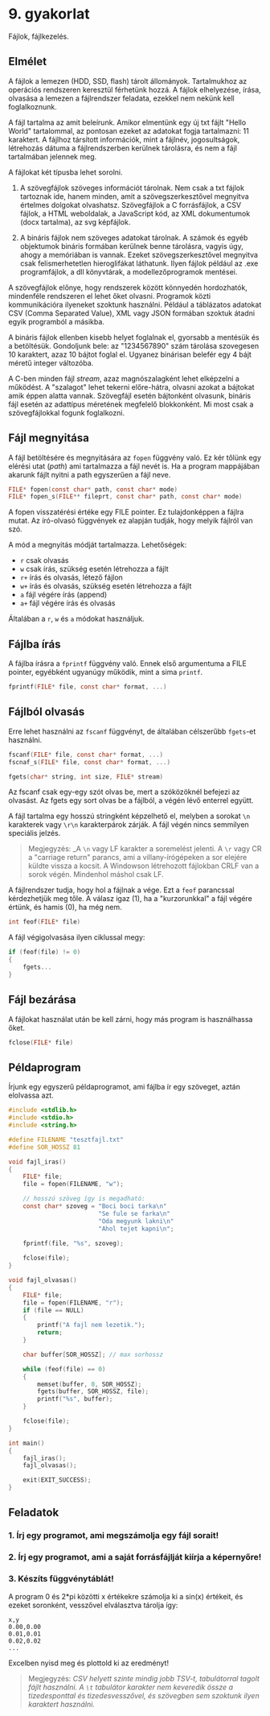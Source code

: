 9\. gyakorlat
=============

Fájlok, fájlkezelés.

Elmélet
-------

A fájlok a lemezen (HDD, SSD, flash) tárolt állományok. Tartalmukhoz az operációs rendszeren keresztül férhetünk hozzá. A fájlok elhelyezése, írása, olvasása a lemezen a fájlrendszer feladata, ezekkel nem nekünk kell foglalkoznunk.

A fájl tartalma az amit beleírunk. Amikor elmentünk egy új txt fájlt "Hello World" tartalommal, az pontosan ezeket az adatokat fogja tartalmazni: 11 karaktert. A fájlhoz társított információk, mint a fájlnév, jogosultságok, létrehozás dátuma a fájlrendszerben kerülnek tárolásra, és nem a fájl tartalmában jelennek meg.

A fájlokat két típusba lehet sorolni.

1. A szövegfájlok szöveges információt tárolnak. Nem csak a txt fájlok tartoznak ide, hanem minden, amit a szövegszerkesztővel megnyitva értelmes dolgokat olvashatsz. Szövegfájlok a C forrásfájlok, a CSV fájlok, a HTML weboldalak, a JavaScript kód, az XML dokumentumok (docx tartalma), az svg képfájlok.

2. A bináris fájlok nem szöveges adatokat tárolnak. A számok és egyéb objektumok bináris formában kerülnek benne tárolásra, vagyis úgy, ahogy a memóriában is vannak. Ezeket szövegszerkesztővel megnyitva csak felismerhetetlen hieroglifákat láthatunk. Ilyen fájlok például az .exe programfájlok, a dll könyvtárak, a modellezőprogramok mentései.

A szövegfájlok előnye, hogy rendszerek között könnyedén hordozhatók, mindenféle rendszeren el lehet őket olvasni. Programok közti kommunikációra ilyeneket szoktunk használni. Például a táblázatos adatokat CSV (Comma Separated Value), XML vagy JSON formában szoktuk átadni egyik programból a másikba.

A bináris fájlok ellenben kisebb helyet foglalnak el, gyorsabb a mentésük és a betöltésük. Gondoljunk bele: az "1234567890" szám tárolása szovegesen 10 karaktert, azaz 10 bájtot foglal el. Ugyanez binárisan belefér egy 4 bájt méretű integer változóba.

A C-ben minden fájl _stream_, azaz magnószalagként lehet elképzelni a működést. A "szalagot" lehet tekerni előre-hátra, olvasni azokat a bájtokat amik éppen alatta vannak. Szövegfájl esetén bájtonként olvasunk, bináris fájl esetén az adattípus méretének megfelelő blokkonként. Mi most csak a szövegfájlokkal fogunk foglalkozni.

Fájl megnyitása
---------------

A fájl betöltésére és megnyitására az `fopen` függvény való. Ez kér tőlünk egy elérési utat (_path_) ami tartalmazza a fájl nevét is. Ha a program mappájában akarunk fájlt nyitni a path egyszerűen a fájl neve.

```c
FILE* fopen(const char* path, const char* mode)
FILE* fopen_s(FILE** fileprt, const char* path, const char* mode)
```

A fopen visszatérési értéke egy FILE pointer. Ez tulajdonképpen a fájlra mutat. Az író-olvasó függvények ez alapján tudják, hogy melyik fájlról van szó.

A mód a megnyitás módját tartalmazza. Lehetőségek:

- `r` csak olvasás
- `w` csak írás, szükség esetén létrehozza a fájlt
- `r+` írás és olvasás, létező fájlon
- `w+` írás és olvasás, szükség esetén létrehozza a fájlt
- `a` fájl végére írás (append)
- `a+` fájl végére írás és olvasás
  
Általában a `r`, `w` és `a` módokat használjuk.

Fájlba írás
-----------

A fájlba írásra a `fprintf` függvény való. Ennek első argumentuma a FILE pointer, egyébként ugyanúgy működik, mint a sima `printf`.

```c
fprintf(FILE* file, const char* format, ...)
```

Fájlból olvasás
---------------

Erre lehet használni az `fscanf` függvényt, de általában célszerűbb `fgets`-et használni.

```c
fscanf(FILE* file, const char* format, ...)
fscnaf_s(FILE* file, const char* format, ...)
```
```c
fgets(char* string, int size, FILE* stream)
```

Az fscanf csak egy-egy szót olvas be, mert a szóközöknél befejezi az olvasást. Az fgets egy sort olvas be a fájlból, a végén lévő enterrel együtt.

A fájl tartalma egy hosszú stringként képzelhető el, melyben a sorokat `\n` karakterek vagy `\r\n` karakterpárok zárják. A fájl végén nincs semmilyen speciális jelzés.

> Megjegyzés: _A `\n` vagy LF karakter a soremelést jelenti. A `\r` vagy CR a "carriage return" parancs, ami a villany-írógépeken a sor elejére küldte vissza a kocsit. A Windowson létrehozott fájlokban CRLF van a sorok végén. Mindenhol máshol csak LF.

A fájlrendszer tudja, hogy hol a fájlnak a vége. Ezt a `feof` parancssal kérdezhetjük meg tőle. A válasz igaz (1), ha a "kurzorunkkal" a fájl végére értünk, és hamis (0), ha még nem. 

```c
int feof(FILE* file)
```

A fájl végigolvasása ilyen ciklussal megy:

```c
if (feof(file) != 0)
{
    fgets...
}
```

Fájl bezárása
-------------

A fájlokat használat után be kell zárni, hogy más program is használhassa őket.

```c
fclose(FILE* file)
```

Példaprogram
------------

Írjunk egy egyszerű példaprogramot, ami fájlba ír egy szöveget, aztán elolvassa azt.

```c
#include <stdlib.h>
#include <stdio.h>
#include <string.h>

#define FILENAME "tesztfajl.txt"
#define SOR_HOSSZ 81

void fajl_iras()
{
    FILE* file;
    file = fopen(FILENAME, "w");

    // hosszú szöveg így is megadható:
    const char* szoveg = "Boci boci tarka\n"
                         "Se fule se farka\n"
                         "Oda megyunk lakni\n"
                         "Ahol tejet kapni\n";
    
    fprintf(file, "%s", szoveg);

    fclose(file);
}

void fajl_olvasas()
{
    FILE* file;
    file = fopen(FILENAME, "r");
    if (file == NULL)
    {
        printf("A fajl nem lezetik.");
        return;
    }

    char buffer[SOR_HOSSZ]; // max sorhossz

    while (feof(file) == 0)
    {
        memset(buffer, 0, SOR_HOSSZ);
        fgets(buffer, SOR_HOSSZ, file);
        printf("%s", buffer);
    }

    fclose(file);
}

int main()
{
    fajl_iras();
    fajl_olvasas();

    exit(EXIT_SUCCESS);
}
```

Feladatok
---------

### 1. Írj egy programot, ami megszámolja egy fájl sorait!

### 2. Írj egy programot, ami a saját forrásfájlját kiírja a képernyőre!

### 3. Készíts függvénytáblát!

A program 0 és 2*pi közötti x értékekre számolja ki a sin(x) értékeit, és ezeket soronként, vesszővel elválasztva tárolja így:

```
x,y
0.00,0.00
0.01,0.01
0.02,0.02
...
```
Excelben nyisd meg és plottold ki az eredményt!

> Megjegyzés: _CSV helyett szinte mindig jobb TSV-t, tabulátorral tagolt fájlt használni. A `\t` tabulátor karakter nem keveredik össze a tizedesponttal és tizedesvesszővel, és szövegben sem szoktunk ilyen karaktert használni._ 